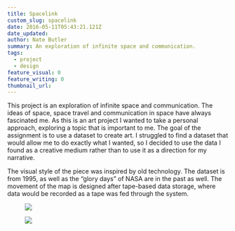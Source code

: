 ```yaml
---
title: Spacelink
custom_slug: spacelink
date: 2016-05-11T05:43:21.121Z
date_updated:
author: Nate Butler
summary: An exploration of infinite space and communication.
tags:
  - project
  - design
feature_visual: 0
feature_writing: 0
thumbnail_url:
---
```


<p>This project is an exploration of infinite space and communication. The ideas of space, space travel and
  communication in space have always fascinated me. As this is an art project I wanted to take a personal approach,
  exploring a topic that is important to me. The goal of the assignment is to use a dataset to create art. I struggled
  to find a dataset that would allow me to do exactly what I wanted, so I decided to use the data I found as a creative
  medium rather than to use it as a direction for my narrative.</p>
<p>The visual style of the piece was inspired by old technology. The dataset is from 1995, as well as the “glory days”
  of NASA are in the past as well. The movement of the map is designed after tape-based data storage, where data would
  be recorded as a tape was fed through the system.</p>
<figure class="w-richtext-figure-type-image w-richtext-align-fullwidth" style="max-width:1600px">
  <div><img
      src="https://uploads-ssl.webflow.com/60453108a750bf32c24d79eb/604ded44260c2c3828b64515_22d86625220422e9b44619000db9249e9e79e163-screenshot-2016-02-19-13.54.12.8b6ff64a31790288f1b061ccc4fe027a54591f84.png"
      width="auto" height="auto" loading="auto"></div>
</figure>
<figure class="w-richtext-figure-type-image w-richtext-align-fullwidth" style="max-width:1600px">
  <div><img
      src="https://uploads-ssl.webflow.com/60453108a750bf32c24d79eb/604ded4dc2649aac95b09b69_a05cf50bbb7224a9f0d84f9e93b1e8963cee3196-screenshot-2016-02-19-13.53.28.8b6ff64a31790288f1b061ccc4fe027a54591f84.png"
      width="auto" height="auto" loading="auto"></div>
</figure>
